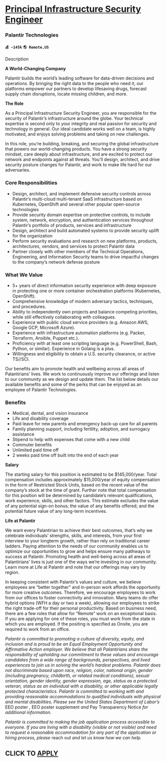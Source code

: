 # [Principal Infrastructure Security Engineer](https://www.remotewlb.com/apply/principal-infrastructure-security-engineer)  
### Palantir Technologies  
#### `💰 ~145k` `🌎 Remote,US`  

Description

**A World-Changing Company**

  

Palantir builds the world’s leading software for data-driven decisions and operations. By bringing the right data to the people who need it, our platforms empower our partners to develop lifesaving drugs, forecast supply chain disruptions, locate missing children, and more.

  

 **The Role**

  

As a Principal Infrastructure Security Engineer, you are responsible for the security of Palantir’s infrastructure around the globe. Your technical expertise is second only to your integrity and real passion for security and technology in general. Our ideal candidate works well on a team, is highly motivated, and enjoys solving problems and taking on new challenges.

  

In this role, you’re building, breaking, and securing the global infrastructure that powers our world-changing products. You have a strong security mindset, care deeply about infrastructure, and are excited to protect our network and endpoints against all threats. You'll design, architect, and drive security posture changes for Palantir, and work to make life hard for our adversaries.

### Core Responsibilities

  * Design, architect, and implement defensive security controls across Palantir’s multi-cloud multi-tenant SaaS infrastructure based on Kubernetes, OpenShift and several other popular open-source technologies
  * Provide security domain expertise on protective controls, to include system, network, encryption, and authentication services throughout Palantir’s portfolio of products, services and infrastructure
  * Design, architect and build automated systems to provide security uplift for the organization
  * Perform security evaluations and research on new platforms, products, architectures, vendors, and services to protect Palantir data
  * Partner closely with other members of the Technical Operations, Engineering, and Information Security teams to drive impactful changes to the company’s network defense posture

### What We Value

  * 5+ years of direct information security experience with deep exposure in protecting one or more container orchestration platforms (Kubernetes, OpenShift).
  * Comprehensive knowledge of modern adversary tactics, techniques, and procedures.
  * Ability to independently own projects and balance competing priorities, while still effectively collaborating with colleagues.
  * Experience with public cloud service providers (e.g. Amazon AWS, Google GCP, Microsoft Azure).
  * Experience with infrastructure automation platforms (e.g. Packer, Terraform, Ansible, Puppet etc.).
  * Proficiency with at least one scripting language (e.g. PowerShell, Bash, Python, or similar). Experience in Golang is a plus.
  * Willingness and eligibility to obtain a U.S. security clearance, or active TS//SCI.

  

  

Our benefits aim to promote health and wellbeing across all areas of Palantirians’ lives. We work to continuously improve our offerings and listen to our community as we design and update them. The list below details our available benefits and some of the perks that can be enjoyed as an employee of Palantir Technologies.

### Benefits

  * Medical, dental, and vision insurance 
  * Life and disability coverage
  * Paid leave for new parents and emergency back-up care for all parents
  * Family planning support, including fertility, adoption, and surrogacy assistance
  * Stipend to help with expenses that come with a new child 
  * Commuter benefits
  * Unlimited paid time off
  * 2 weeks paid time off built into the end of each year

 **Salary**

  

The starting salary for this position is estimated to be $145,000/year. Total compensation includes approximately $15,000/year of equity compensation in the form of Restricted Stock Units, based on the recent value of the company’s stock at the time of grant. Further note that total compensation for this position will be determined by candidate’s relevant qualifications, work experience, skills, and other factors. This estimate excludes the value of any potential sign-on bonus; the value of any benefits offered; and the potential future value of any long-term incentives.

  

  

**Life at Palantir**

  

We want every Palantirian to achieve their best outcomes, that’s why we celebrate individuals’ strengths, skills, and interests, from your first interview to your longterm growth, rather than rely on traditional career ladders. Paying attention to the needs of our community enables us to optimize our opportunities to grow and helps ensure many pathways to success at Palantir. Promoting health and well-being across all areas of Palantirians’ lives is just one of the ways we’re investing in our community. Learn more at Life at Palantir and note that our offerings may vary by region.

  

In keeping consistent with Palantir’s values and culture, we believe employees are “better together” and in-person work affords the opportunity for more creative outcomes. Therefore, we encourage employees to work from our offices to foster connectivity and innovation. Many teams do offer hybrid options (WFH a day or two a week), allowing our employees to strike the right trade-off for their personal productivity. Based on business need, there are a few roles that allow for “Remote” work on an exceptional basis. If you are applying for one of these roles, you must work from the state in which you are employed. If the positing is specified as Onsite, you are required to work from an office.

  

  

 _Palantir is committed to promoting a culture of diversity, equity, and inclusion and is proud to be an Equal Employment Opportunity and Affirmative Action employer. We believe that all Palantirians share the responsibility of upholding our commitment to these values and encourage candidates from a wide range of backgrounds, perspectives, and lived experiences to join us in solving the world’s hardest problems. Palantir does not discriminate based upon race, religion, color, national origin, gender (including pregnancy, childbirth, or related medical conditions), sexual orientation, gender identity, gender expression, age, status as a protected veteran, status as an individual with a disability, or other applicable legally protected characteristics. Palantir is committed to working with and providing reasonable accommodations to qualified individuals with physical and mental disabilities. Please see the United States Department of Labor’s_ EEO poster _,_ EEO poster supplement _and_
Pay Transparency Notice _for additional information._

  

 _Palantir is committed to making the job application process accessible to everyone. If you are living with a disability (visible or not visible) and need to request a reasonable accommodation for any part of the application or hiring process, please_ reach out _and let us know how we can help._

  
## CLICK TO [APPLY](https://www.remotewlb.com/apply/principal-infrastructure-security-engineer)


